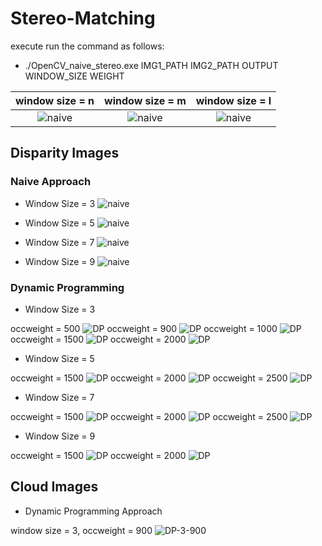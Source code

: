 # Stereo-Matching
execute run the command as follows:
* ./OpenCV_naive_stereo.exe IMG1_PATH IMG2_PATH OUTPUT WINDOW_SIZE WEIGHT

window size = n | window size = m | window size = l
:-: | :-: | :-:
![naive](https://github.com/SohilZidan/Stereo-Matching/blob/master/data/output_naiveParams%20windsize3-occweight1000.000000.png) | ![naive](https://github.com/SohilZidan/Stereo-Matching/blob/master/data/output_naiveParams%20windsize3-occweight1000.000000.png) | ![naive](https://github.com/SohilZidan/Stereo-Matching/blob/master/data/output_naiveParams%20windsize3-occweight1000.000000.png)
## Disparity Images
### Naive Approach
* Window Size = 3
![naive](https://github.com/SohilZidan/Stereo-Matching/blob/master/data/output_naiveParams%20windsize3-occweight1000.000000.png)

* Window Size = 5
![naive](https://github.com/SohilZidan/Stereo-Matching/blob/master/data/output_naiveParams%20windsize5-occweight1500.000000.png)

* Window Size = 7
![naive](https://github.com/SohilZidan/Stereo-Matching/blob/master/data/output_naiveParams%20windsize7-occweight1500.000000.png)

* Window Size = 9
![naive](https://github.com/SohilZidan/Stereo-Matching/blob/master/data/output_naiveParams%20windsize9-occweight1500.000000.png)


### Dynamic Programming
* Window Size = 3

occweight = 500
![DP](https://github.com/SohilZidan/Stereo-Matching/blob/master/data/output_DP_leftParams%20windsize3-occweight500.000000.png)
occweight = 900
![DP](https://github.com/SohilZidan/Stereo-Matching/blob/master/data/output_DP_leftParams%20windsize3-occweight900.000000.png)
occweight = 1000
![DP](https://github.com/SohilZidan/Stereo-Matching/blob/master/data/output_DP_leftParams%20windsize3-occweight1000.000000.png)
occweight = 1500
![DP](https://github.com/SohilZidan/Stereo-Matching/blob/master/data/output_DP_leftParams%20windsize3-occweight1500.000000.png)
occweight = 2000
![DP](https://github.com/SohilZidan/Stereo-Matching/blob/master/data/output_DP_leftParams%20windsize3-occweight2000.000000.png)

* Window Size = 5

occweight = 1500
![DP](https://github.com/SohilZidan/Stereo-Matching/blob/master/data/output_DP_leftParams%20windsize5-occweight1500.000000.png)
occweight = 2000
![DP](https://github.com/SohilZidan/Stereo-Matching/blob/master/data/output_DP_leftParams%20windsize5-occweight2000.000000.png)
occweight = 2500
![DP](https://github.com/SohilZidan/Stereo-Matching/blob/master/data/output_DP_leftParams%20windsize5-occweight2500.000000.png)

* Window Size = 7

occweight = 1500
![DP](https://github.com/SohilZidan/Stereo-Matching/blob/master/data/output_DP_leftParams%20windsize7-occweight1500.000000.png)
occweight = 2000
![DP](https://github.com/SohilZidan/Stereo-Matching/blob/master/data/output_DP_leftParams%20windsize7-occweight2000.000000.png)
occweight = 2500
![DP](https://github.com/SohilZidan/Stereo-Matching/blob/master/data/output_DP_leftParams%20windsize7-occweight2500.000000.png)

* Window Size = 9

occweight = 1500
![DP](https://github.com/SohilZidan/Stereo-Matching/blob/master/data/output_DP_leftParams%20windsize3-occweight1500.000000.png)
occweight = 2000
![DP](https://github.com/SohilZidan/Stereo-Matching/blob/master/data/output_DP_leftParams%20windsize3-occweight2000.000000.png)

## Cloud Images
* Dynamic Programming Approach

window size = 3, occweight = 900
![DP-3-900](https://github.com/SohilZidan/Stereo-Matching/blob/master/data/snapshot00.png)
